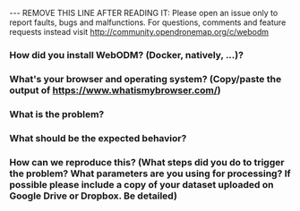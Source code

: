 --- REMOVE THIS LINE AFTER READING IT: Please open an issue only to report faults, bugs and malfunctions. For questions, comments and feature requests instead visit http://community.opendronemap.org/c/webodm

### How did you install WebODM? (Docker, natively, ...)?

### What's your browser and operating system? (Copy/paste the output of https://www.whatismybrowser.com/)

### What is the problem?

### What should be the expected behavior?

### How can we reproduce this? (What steps did you do to trigger the problem? What parameters are you using for processing? If possible please include a copy of your dataset uploaded on Google Drive or Dropbox. Be detailed)

